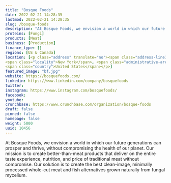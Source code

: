 ```yaml
---
title: "Bosque Foods"
date: 2022-02-21 14:28:35
lastmod: 2022-02-21 14:28:35
slug: /bosque-foods
description: "At Bosque Foods, we envision a world in which our future generations can prosper and thrive, without compromising the health of our planet. Our mission is to create better-than-meat products that deliver on the entire taste experience, nutrition, and price of traditional meat without compromise. Our solution is to create the best clean-image, minimally processed whole-cut meat and fish alternatives grown naturally from fungal mycelium."
proteins: [Fungi]
products: [Meat]
business: [Production]
finance_type: []
regions: [US & Canada]
location: [<p class="address" translate="no"><span class="address-line1">Broadway 254</span><br>
<span class="locality">New York</span>, <span class="administrative-area">New York</span> <span class="postal-code">10007</span><br>
<span class="country">United States</span></p>]
featured_image: "bf.jpg"
website: https://bosquefoods.com/
linkedin: https://www.linkedin.com/company/bosquefoods
twitter: 
instagram: https://www.instagram.com/bosquefoods/
facebook: 
youtube: 
crunchbase: https://www.crunchbase.com/organization/bosque-foods
draft: false
pinned: false
homepage: false
weight: 5000
uuid: 10456
---
```

At Bosque Foods, we envision a world in which our future generations can prosper and thrive, without compromising the health of our planet. Our mission is to create better-than-meat products that deliver on the entire taste experience, nutrition, and price of traditional meat without compromise. Our solution is to create the best clean-image, minimally processed whole-cut meat and fish alternatives grown naturally from fungal mycelium.
